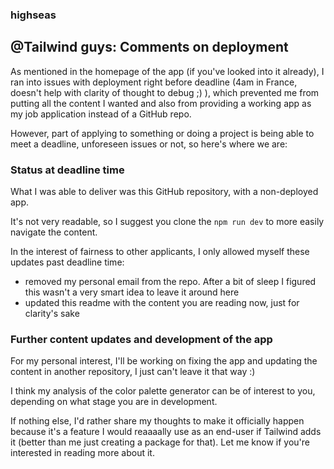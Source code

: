 ### highseas

## @Tailwind guys: Comments on deployment

As mentioned in the homepage of the app (if you've looked into it already), I ran into issues with deployment right before deadline (4am in France, doesn't help with clarity of thought to debug ;) ), which prevented me from putting all the content I wanted and also from providing a working app as my job application instead of a GitHub repo.

However, part of applying to something or doing a project is being able to meet a deadline, unforeseen issues or not, so here's where we are:

### Status at deadline time

What I was able to deliver was this GitHub repository, with a non-deployed app. 

It's not very readable, so I suggest you clone the ```npm run dev``` to more easily navigate the content. 

In the interest of fairness to other applicants, I only allowed myself these updates past deadline time:

* removed my personal email from the repo. After a bit of sleep I figured this wasn't a very smart idea to leave it around here
* updated this readme with the content you are reading now, just for clarity's sake

### Further content updates and development of the app

For my personal interest, I'll be working on fixing the app and updating the content in another repository, I just can't leave it that way :) 

I think my analysis of the color palette generator can be of interest to you, depending on what stage you are in development.

If nothing else, I'd rather share my thoughts to make it officially happen because it's a feature I would reaaaally use as an end-user if Tailwind adds it (better than me just creating a package for that). Let me know if you're interested in reading more about it.
